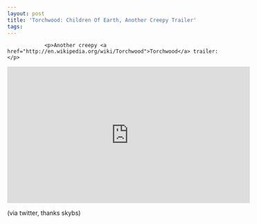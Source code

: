 ```yaml
---
layout: post
title: 'Torchwood: Children Of Earth, Another Creepy Trailer'
tags:
---
```



                <p>Another creepy <a href="http://en.wikipedia.org/wiki/Torchwood">Torchwood</a> trailer:</p>
<iframe width="560" height="315" src="https://www.youtube.com/embed/qtYmtQfzueM" frameborder="0" allowfullscreen></iframe>
<p>(via twitter, thanks skybs)</p>
